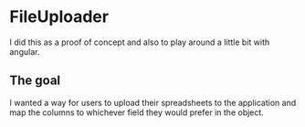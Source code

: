 # FileUploader

I did this as a proof of concept and also to play around a little bit with angular.

## The goal
I wanted a way for users to upload their spreadsheets to the application and map the columns to whichever field they would prefer in the object.
